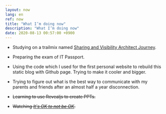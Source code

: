 ```yaml
---
layout: now
lang: en
ref: now
title: "What I’m doing now"
description: "What I’m doing now"
date: 2020-08-13 00:57:00 +0900
---
```

<!-- TODO: Update the translation of now -->
* Studying on a trailmix named [Sharing and Visibility Architect Journey](https://trailhead.salesforce.com/users/strailhead/trailmixes/architect-sharing-and-visibility).
* Preparing the exam of IT Passport.
* Using the code which I used for the first personal website to rebuild this static blog with Github page. Trying to make it cooler and bigger.
* Trying to figure out what is the best way to communicate with my parents and friends after an almost half a year disconnection.

* ~~Learning to use Revealjs to create PPTs.~~
* ~~Watching [_It's OK to not be OK_](https://tv.gboku.com/voddetail/1446.html).~~